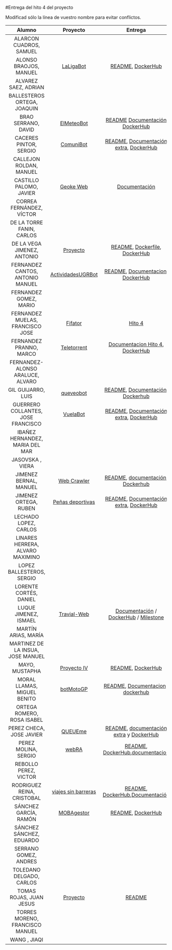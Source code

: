 #Entrega del hito 4 del proyecto

Modificad sólo la línea de vuestro nombre para evitar conflictos.


| Alumno  | Proyecto  | Entrega  | Actualización |
|:-:|:-:|:-:|:-:|
| ALARCON CUADROS, SAMUEL | | | |
| ALONSO BRAOJOS, MANUEL |[LaLigaBot](https://github.com/manuelalonsobraojos/proyectoIV) |[README](https://github.com/manuelalonsobraojos/proyectoIV/blob/master/README.md), [DockerHub](https://hub.docker.com/r/manuelalonsobraojos/proyectoiv/) | |
| ALVAREZ SAEZ, ADRIAN ||||
| BALLESTEROS ORTEGA, JOAQUIN | | | |
| BRAO SERRANO, DAVID |[ElMeteoBot](https://github.com/dabrase/proyectoIV) |[README](https://github.com/dabrase/proyectoIV/blob/master/README.md) [Documentación](https://github.com/dabrase/proyectoIV/blob/documentacion/README.md) [DockerHub](https://hub.docker.com/r/elmeteobot/proyectoiv/) | |
| CACERES PINTOR, SERGIO |[ComuniBot](https://github.com/sergiocaceres/IV)|[README](https://github.com/sergiocaceres/IV/blob/master/README.md), [Documentación extra](https://github.com/sergiocaceres/IV/blob/Documentacion/README.md#cuarto-hito-entorno-de-pruebas), [DockerHub](https://hub.docker.com/r/sergiocaceres/iv/) | |
| CALLEJON ROLDAN, MANUEL | | | |
| CASTILLO PALOMO, JAVIER |[Geoke Web](https://github.com/makelele29/Geoke-Web) |[Documentación](https://makelele29.github.io/Geoke-Web/#hito-4) | |
| CORREA FERNÁNDEZ, VÍCTOR | | | |
| DE LA TORRE FANIN, CARLOS | | | |
| DE LA VEGA JIMENEZ, ANTONIO |[Proyecto](https://github.com/antoniovj1/infraestructura_virtual_ugr)| [README](https://github.com/antoniovj1/infraestructura_virtual_ugr/blob/master/README.md), [Dockerfile](https://github.com/antoniovj1/infraestructura_virtual_ugr/blob/master/Dockerfile), [DockerHub](https://hub.docker.com/r/antoniovj1/infraestructura_virtual_ugr/) | |
| FERNANDEZ CANTOS, ANTONIO MANUEL | [ActividadesUGRBot](https://github.com/Antkk10/BotTelegramInfoActividadesUGR)| [README](https://github.com/Antkk10/BotTelegramInfoActividadesUGR/blob/master/README.md), [Documentacion](https://github.com/Antkk10/BotTelegramInfoActividadesUGR/blob/Documentacion/documentacionhito4.md), [DockerHub](https://hub.docker.com/r/antkk/bottelegraminfoactividadesugr/)| |
| FERNANDEZ GOMEZ, MARIO | | | |
| FERNANDEZ MUELAS, FRANCISCO JOSE |[Fifator](https://github.com/fjfernandez93/ProyectoIV)| [Hito 4](https://github.com/fjfernandez93/ProyectoIV/milestone/5)| |
| FERNANDEZ PRANNO, MARCO | [Teletorrent](https://github.com/MarFerPra/teletorrent) | [Documentacion Hito 4](https://github.com/MarFerPra/teletorrent/tree/documentation), [DockerHub](https://hub.docker.com/r/marcofp/teletorrent-bot/) | |
| FERNANDEZ-ALONSO ARALUCE, ALVARO | | | |
| GIL GUIJARRO, LUIS |[queveobot](https://github.com/LuisGi93/proyectoIV2016-2017) |[README](https://github.com/LuisGi93/proyectoIV2016-2017/blob/master/README.md), [Documentación](https://github.com/LuisGi93/proyectoIV2016-2017/blob/hito2/README.md), [Dockerhub](https://hub.docker.com/r/luisgi93/proyectoiv2016-2017/) | |
| GUERRERO COLLANTES, JOSE FRANCISCO | [VuelaBot](https://github.com/jfranguerrero/IV) | [README](https://github.com/jfranguerrero/IV/blob/master/README.md), [Documentación extra](https://github.com/jfranguerrero/IV/blob/Documentacion/README.md#hito-4-entorno-de-pruebas), [DockerHub](https://hub.docker.com/r/jfranguerrero/iv/) | |
| IBAÑEZ HERNANDEZ, MARIA DEL MAR | | | |
| JASOVSKA , VIERA | | | |
| JIMENEZ BERNAL, MANUEL |[Web Crawler](https://github.com/manuasir/ProyectoIV) |[README](https://github.com/manuasir/ProyectoIV/blob/master/README.md), [documentación](https://github.com/manuasir/ProyectoIV/blob/docs/README.md), [Dockerhub](https://hub.docker.com/r/manuasir/proyectoiv/) | |
| JIMENEZ ORTEGA, RUBEN | [Peñas deportivas](https://github.com/rubenjo7/IV) | [README](https://github.com/rubenjo7/IV/blob/master/README.md), [Documentación extra](https://github.com/rubenjo7/IV/tree/Documentacion#entorno-de-pruebas), [DockerHub](https://hub.docker.com/r/rubenjo7/iv/) | |
| LECHADO LOPEZ, CARLOS | | | | |
| LINARES HERRERA, ALVARO MAXIMINO | | | |
| LOPEZ BALLESTEROS, SERGIO | | | |
| LORENTE CORTÉS, DANIEL | | | |
| LUQUE JIMENEZ, ISMAEL | [Travial-Web](https://github.com/isma94/Travial-Web/)  | [Documentación](https://github.com/isma94/Travial-Web/blob/doc/documentacion/4_docker.md) / [DockerHub](https://hub.docker.com/r/isluji/travial-web/) / [Milestone](https://github.com/isma94/Travial-Web/milestone/5?closed=1) |  |
| MARTÍN ARIAS, MARÍA | | | |
| MARTINEZ DE LA INSUA, JOSE MANUEL | | | |
| MAYO, MUSTAPHA | [Proyecto IV](https://github.com/Mustapha90/IV16-17) | [README](https://github.com/Mustapha90/IV16-17/blob/master/README.md), [DockerHub](https://hub.docker.com/r/mustapha90/iv16-17/) | |
| MORAL LLAMAS, MIGUEL BENITO | [botMotoGP](https://github.com/Miguelmoral/IV) | [README](https://github.com/Miguelmoral/IV/blob/master/README.md), [Documentacion](https://miguelmoral.github.io/IV/) , [dockerhub](https://hub.docker.com/r/miguelmoral/iv/) | |
| ORTEGA ROMERO, ROSA ISABEL | | | |
| PEREZ CHECA, JOSE JAVIER |[QUEUEme](https://github.com/josejapch/proyectoIV1617) |[README](https://github.com/josejapch/proyectoIV1617/blob/master/README.md), [documentación extra](https://github.com/josejapch/documentacion-Proyecto-IV/blob/master/hito4.md) y [DockerHub](https://hub.docker.com/r/josejapch/proyectoiv1617/)| |
| PEREZ MOLINA, SERGIO |[webRA](https://github.com/Sergiopopoulos/IV-perezmolinasergio) |[README](https://github.com/Sergiopopoulos/IV-perezmolinasergio/blob/master/README.md), [DockerHub](https://hub.docker.com/r/sergiopopoulos/iv-perezmolinasergio/),[documentacion](https://github.com/Sergiopopoulos/IV-perezmolinasergio/blob/Documentacion/documentacionhito4.md) | |
| REBOLLO PEREZ, VICTOR | | | |
| RODRIGUEZ REINA, CRISTOBAL | [viajes sin barreras](https://github.com/cr13/VIAJES_SIN_BARRERAS/) |[README](https://github.com/cr13/VIAJES_SIN_BARRERAS/blob/master/README.md), [DockerHub](https://hub.docker.com/r/cr13/viajes_sin_barreras/),[Documentación](https://cr13.github.io/VIAJES_SIN_BARRERAS/#hito-4) | |
| SÁNCHEZ GARCÍA, RAMÓN | [MOBAgestor](https://github.com/Chentaco/Proyecto-IV) | [README](https://github.com/Chentaco/Proyecto-IV/blob/master/README.md), [DockerHub](https://hub.docker.com/r/chentaco/mobagestor/) | [CORRECCION](https://github.com/Chentaco/Proyecto-IV/issues/6) |
| SÁNCHEZ SÁNCHEZ, EDUARDO | | | |
| SERRANO GOMEZ, ANDRES | | | |
| TOLEDANO DELGADO, CARLOS | | | |
| TOMAS ROJAS, JUAN JESUS | [Proyecto](https://github.com/juanjetomas/ProyectoIV) | [README](https://github.com/juanjetomas/ProyectoIV/blob/master/README.md) | |
| TORRES MORENO, FRANCISCO MANUEL | | | |
| WANG , JIAQI | | | |
